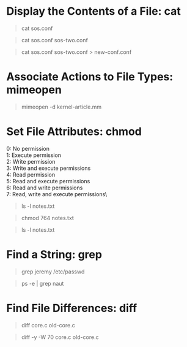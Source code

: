 # Display the Contents of a File: cat

> cat sos.conf

> cat sos.conf sos-two.conf

> cat sos.conf sos-two.conf > new-conf.conf

# Associate Actions to File Types: mimeopen

> mimeopen -d kernel-article.mm

# Set File Attributes: chmod

0: No permission\
1: Execute permission\
2: Write permission\
3: Write and execute permissions\
4: Read permission\
5: Read and execute permissions\
6: Read and write permissions\
7: Read, write and execute permissions\

> ls -l notes.txt

> chmod 764 notes.txt

> ls -l notes.txt

# Find a String: grep

> grep jeremy /etc/passwd

> ps -e | grep naut

# Find File Differences: diff

> diff core.c old-core.c

> diff -y -W 70 core.c old-core.c
